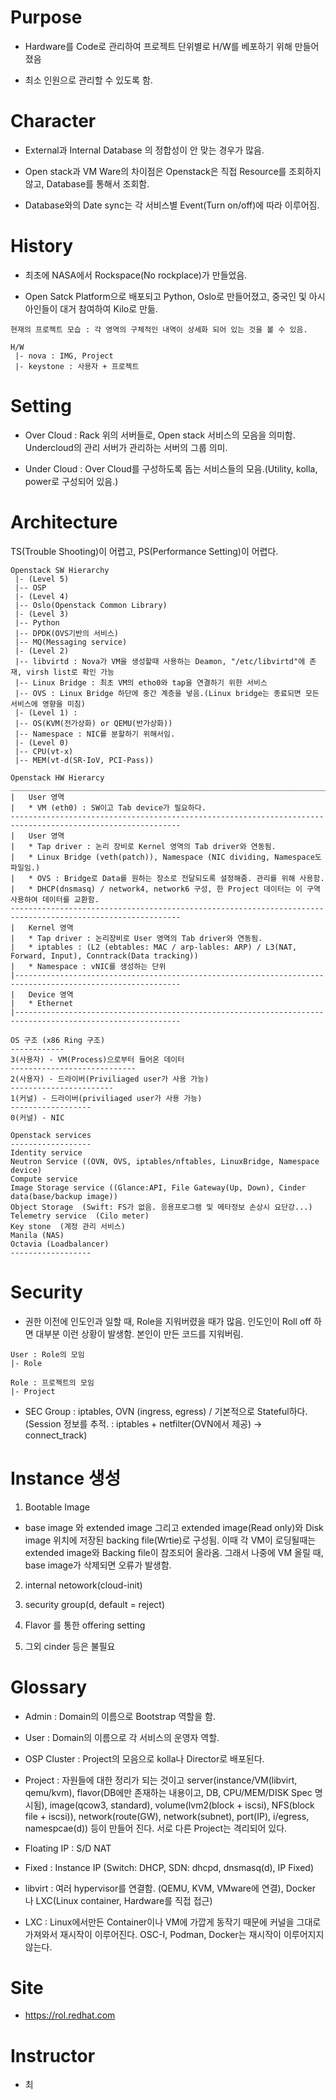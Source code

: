 # Purpose

* Hardware를 Code로 관리하여 프로젝트 단위별로 H/W를 베포하기 위해 만들어 졌음 

* 최소 인원으로 관리할 수 있도록 함.

# Character

* External과 Internal Database 의 정합성이 안 맞는 경우가 많음.

* Open stack과 VM Ware의 차이점은 Openstack은 직접 Resource를 조회하지 않고, Database를 통해서 조회함. 

* Database와의 Date sync는 각 서비스별 Event(Turn on/off)에 따라 이루어짐.

# History

* 최초에 NASA에서 Rockspace(No rockplace)가 만들었음. 

* Open Satck Platform으로 배포되고 Python, Oslo로 만들어졌고, 중국인 및 아시아인들이 대거 참여하여 Kilo로 만듦.


```
현재의 프로젝트 모습 : 각 영역의 구체적인 내역이 상세화 되어 있는 것을 볼 수 있음. 

H/W 
 |- nova : IMG, Project
 |- keystone : 사용자 + 프로젝트
```

# Setting

* Over Cloud : Rack 위의 서버들로, Open stack 서비스의 모음을 의미함. Undercloud의 관리 서버가 관리하는 서버의 그룹 의미. 

* Under Cloud : Over Cloud를 구성하도록 돕는 서비스들의 모음.(Utility, kolla, power로 구성되어 있음.)

# Architecture

TS(Trouble Shooting)이 어렵고, PS(Performance Setting)이 어렵다.

```
Openstack SW Hierarchy  
 |- (Level 5)
 |-- OSP
 |- (Level 4)
 |-- Oslo(Openstack Common Library) 
 |- (Level 3)
 |-- Python
 |-- DPDK(OVS기반의 서비스)
 |-- MQ(Messaging service)
 |- (Level 2) 
 |-- libvirtd : Nova가 VM을 생성할때 사용하는 Deamon, "/etc/libvirtd"에 존재, virsh list로 확인 가능
 |-- Linux Bridge : 최초 VM의 etho0와 tap을 연결하기 위한 서비스
 |-- OVS : Linux Bridge 하단에 중간 계층을 넣음.(Linux bridge는 종료되면 모든 서비스에 영향을 미침) 
 |- (Level 1) : 
 |-- OS(KVM(전가상화) or QEMU(반가상화))
 |-- Namespace : NIC를 분할하기 위해서임.
 |- (Level 0)
 |-- CPU(vt-x)
 |-- MEM(vt-d(SR-IoV, PCI-Pass))
```

```
Openstack HW Hierarcy
____________________________________________________________________________________________________________ 
|   User 영역
|   * VM (eth0) : SW이고 Tab device가 필요하다. 
------------------------------------------------------------------------------------------------------------
|   User 영역
|   * Tap driver : 논리 장비로 Kernel 영역의 Tab driver와 연동됨.
|   * Linux Bridge (veth(patch)), Namespace (NIC dividing, Namespace도 파일임.)
|   * OVS : Bridge로 Data를 원하는 장소로 전달되도록 설정해줌. 관리를 위해 사용함.
|   * DHCP(dnsmasq) / network4, network6 구성, 한 Project 데이터는 이 구역 사용하여 데이터를 교환함.
------------------------------------------------------------------------------------------------------------
|   Kernel 영역
|   * Tap driver : 논리장비로 User 영역의 Tab driver와 연동됨.
|   * iptables : (L2 (ebtables: MAC / arp-lables: ARP) / L3(NAT, Forward, Input), Conntrack(Data tracking)) 
|   * Namespace : vNIC를 생성하는 단위
|-----------------------------------------------------------------------------------------------------------
|   Device 영역
|   * Ethernet
|-----------------------------------------------------------------------------------------------------------
```

```
OS 구조 (x86 Ring 구조) 
------------
3(사용자) - VM(Process)으로부터 들어온 데이터
----------------------------
2(사용자) - 드라이버(Priviliaged user가 사용 가능)
-----------------------
1(커널) - 드라이버(priviliaged user가 사용 가능)
------------------
0(커널) - NIC
```

```
Openstack services
------------------
Identity service                        
Neutron Service ((OVN, OVS, iptables/nftables, LinuxBridge, Namespace device)                       
Compute service                                      
Image Storage service ((Glance:API, File Gateway(Up, Down), Cinder data(base/backup image))
Object Storage  (Swift: FS가 없음. 응용프로그램 및 메타정보 손상시 요단강...)                       
Telemetry service  (Cilo meter)           
Key stone  (계정 관리 서비스)               
Manila (NAS)           
Octavia (Loadbalancer)
------------------                                       
```

# Security

* 권한 이전에 인도인과 일할 때, Role을 지워버렸을 때가 많음. 인도인이 Roll off 하면 대부분 이런 상황이 발생함. 본인이 만든 코드를 지워버림.

```
User : Role의 모임
|- Role

Role : 프로젝트의 모임
|- Project 
```

* SEC Group : iptables, OVN (ingress, egress) / 기본적으로 Stateful하다. (Session 정보를 추적. : iptables + netfilter(OVN에서 제공) -> connect_track)

# Instance 생성 

1. Bootable Image 

* base image 와 extended image 그리고 extended image(Read only)와 Disk image 위치에 저장된 backing file(Wrtie)로 구성됨. 이때 각 VM이 로딩될때는 extended image와 Backing file이 참조되어 올라옴. 그래서 나중에 VM 올릴 때, base image가 삭제되면 오류가 발생함.

2. internal netowork(cloud-init)

3. security group(d, default = reject)

4. Flavor 를 통한 offering setting

4. 그외 cinder 등은 불필요

# Glossary 

* Admin : Domain의 이름으로 Bootstrap 역할을 함. 

* User : Domain의 이름으로 각 서비스의 운영자 역할.

* OSP Cluster : Project의 모음으로 kolla나 Director로 배포된다. 

* Project : 자원들에 대한 정리가 되는 것이고 server(instance/VM(libvirt, qemu/kvm), flavor(DB에만 존재하는 내용이고, DB, CPU/MEM/DISK Spec 명시됨), image(qcow3, standard), volume(lvm2(block + iscsi), NFS(block file + iscsi)), network(route(GW), network(subnet), port(IP), i/egress, namespcae(d)) 등이 만들어 진다. 서로 다른 Project는 격리되어 있다.

* Floating IP : S/D NAT 

* Fixed : Instance IP (Switch: DHCP, SDN: dhcpd, dnsmasq(d), IP Fixed)

* libvirt : 여러 hypervisor를 연결함. (QEMU, KVM, VMware에 연결), Docker 나 LXC(Linux container, Hardware를 직접 접근)

* LXC : Linux에서만든 Container이나 VM에 가깝게 동작기 때문에 커널을 그대로 가져와서 재시작이 이루어진다. OSC-I, Podman, Docker는 재시작이 이루어지지 않는다. 

# Site

* https://rol.redhat.com

# Instructor 

* 최
